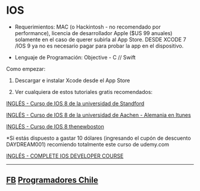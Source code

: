 IOS
========================

- Requerimientos: MAC (o Hackintosh - no recomendado por performance), licencia de desarrollador Apple ($US 99 anuales) solamente en el caso de querer subirla al App Store. DESDE XCODE 7 /IOS 9 ya no es necesario pagar para probar la app en el dispositivo.

- Lenguaje de Programación: Objective - C // Swift

Como empezar: 

1) Descargar e instalar Xcode desde el App Store

2) Ver cualquiera de estos tutoriales gratis recomendados:

[INGLÉS - Curso de IOS 8 de la universidad de Standford](https://www.youtube.com/watch?v=GOEPVM5OzJk&list=PLy7oRd3ashWodnpf8rjfYEkTgwbOEsKfU)

[INGLÉS - Curso de IOS 8 de la universidad de Aachen - Alemania en Itunes](https://itunes.apple.com/de/course/s01-introduction-to-mobile/id929642092?i=320183623&l=en&mt=2)

[INGLÉS - Curso de IOS 8 thenewboston](https://www.youtube.com/playlist?list=PL6gx4Cwl9DGDgp7nGSUnnXihbTLFZJ79B)

*Si estás dispuesto a gastar 10 dólares (ingresando el cupón de descuento DAYDREAM001) recomiendo totalmente este curso de udemy.com 

[INGLÉS - COMPLETE IOS DEVELOPER COURSE](https://www.udemy.com/complete-ios-developer-course/)

----------

[FB](https://www.facebook.com/groups/Aplicaciones.Moviles.Chile/)
[Programadores Chile](http://www.programadores.cl)
-